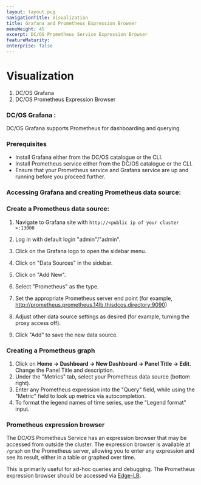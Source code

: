 ```yaml
---
layout: layout.pug
navigationTitle: Visualization
title: Grafana and Prometheus Expression Browser
menuWeight: 45
excerpt: DC/OS Prometheus Service Expression Browser
featureMaturity:
enterprise: false
---
```



# Visualization
  1. DC/OS Grafana
  1. DC/OS Prometheus Expression Browser

### DC/OS Grafana :

  DC/OS Grafana supports Prometheus for dashboarding and querying.

### Prerequisites

- Install Grafana either from the DC/OS catalogue or the CLI.
- Install Prometheus service either from the DC/OS catalogue or the CLI.
- Ensure that your Prometheus service and Grafana service are up and running before you proceed further.


### Accessing Grafana and creating Prometheus data source:

### Create a Prometheus data source:

1. Navigate to Grafana site with `http://<public ip of your cluster >:13000`

1. Log in with default login "admin"/"admin".

1. Click on the Grafana logo to open the sidebar menu.

1. Click on "Data Sources" in the sidebar.

1. Click on "Add New".

1. Select "Prometheus" as the type.

1. Set the appropriate Prometheus server end point (for example, http://prometheus.prometheus.14lb.thisdcos.directory:9090)

1. Adjust other data source settings as desired (for example, turning the proxy access off).

1. Click "Add" to save the new data source.

### Creating a Prometheus graph

1. Click on **Home -> Dashboard -> New Dashboard -> Panel Title -> Edit**. Change the Panel Title and description.
1. Under the "Metrics" tab, select your Prometheus data source (bottom right).
1. Enter any Prometheus expression into the "Query" field, while using the "Metric" field to look up metrics via autocompletion.
1. To format the legend names of time series, use the "Legend format" input.

### Prometheus expression browser

  The DC/OS Prometheus Service has an expression browser that may be accessed from outside the cluster. The expression browser is available at `/graph` on the Prometheus server, allowing you to enter any expression and see its result, either in a table or graphed over time.

This is primarily useful for ad-hoc queries and debugging. The Prometheus expression browser should be accessed via [Edge-LB](/services/edge-lb/latest/).
